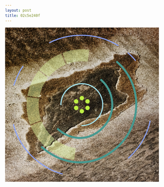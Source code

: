 ```yaml
---
layout: post
title: 02c5e240f
---
```


![Sandy and light green background with a purple, light green and yellow mandala.](/images/02c5e240f.png)
